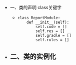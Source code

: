 - 一、类的声明 class关键字
	- ```
	  class ReportModule:
	      def __init__(self):
	          self.code = []
	          self.res = []
	          self.gradle = []
	          self.rules = []
	  ```
- 二、类的实例化
	-